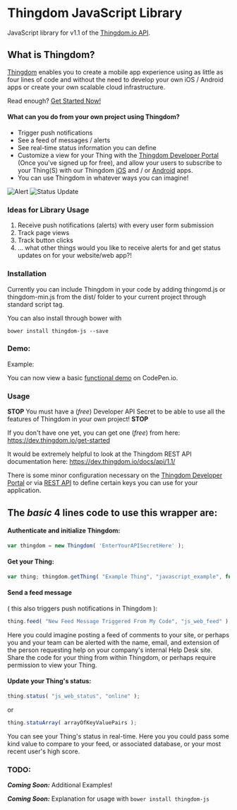 Thingdom JavaScript Library
===========

JavaScript library for v1.1 of the [Thingdom.io API](https://thingdom.io/).

## What is Thingdom?

[Thingdom](https://thingdom.io) enables you to create a mobile app experience using as little as four lines of code and without the need to develop your own iOS / Android apps or create your own scalable cloud infrastructure.

Read enough? [Get Started Now!](https://thingdom.io/sign-up)


#### What can you do from your own project using Thingdom?
* Trigger push notifications
* See a feed of messages / alerts
* See real-time status information you can define
* Customize a view for your Thing with the [Thingdom Developer Portal](https://dev.thingdom.io/) (Once you've signed up for free), and allow your users to subscribe to your Thing(S) with our Thingdom [iOS](https://itunes.apple.com/us/app/thingdom/id807761969?mt=8) and / or [Android](https://play.google.com/store/apps/details?id=com.thingdom.mobile) apps.
* You can use Thingdom in whatever ways you can imagine!

<p align="left">

<img src="http://thingdom.io/images/push_notification.png?raw=true" alt="Alert"/>

<img src="http://thingdom.io/images/profile.png?raw=true" alt="Status Update"/>

</p>

### Ideas for Library Usage

1. Receive push notifications (alerts) with every user form submission
2. Track page views
3. Track button clicks
4. ... what other things would you like to receive alerts for and get status updates on for your website/web app?!

### Installation

Currently you can include Thingdom in your code by adding thingomd.js or thingdom-min.js from the dist/ folder to your current project through standard script tag.

You can also install through bower with

```
bower install thingdom-js --save
```

### Demo:

Example:

You can now view a basic [functional demo](http://codepen.io/fskirschbaum/details/jEyzbd) on CodePen.io.

### Usage

__STOP__ You must have a (*free*) Developer API Secret to be able to use all the features of Thingdom in your own project! __STOP__

If you don't have one yet, you can get one (*free*) from here: https://dev.thingdom.io/get-started

It would be extremely helpful to look at the Thingdom REST API documentation here: https://dev.thingdom.io/docs/api/1.1/

There is some minor configuration necessary on the [Thingdom Developer Portal](https://dev.thingdom.io/) or via [REST API](https://dev.thingdom.io/docs/api/1.1/) to define certain keys you can use for your application.

The *basic* 4 lines code to use this wrapper are:
-------------------------------------------------

#### Authenticate and initialize Thingdom:
```javascript
var thingdom = new Thingdom( 'EnterYourAPISecretHere' );
```

#### Get your Thing:
```javascript
var thing; thingdom.getThing( "Example Thing", "javascript_example", function( newThing ) { thing = newThing } );
```

#### Send a feed message
( this also triggers push notifications in Thingdom ):
```javascript
thing.feed( "New Feed Message Triggered From My Code", "js_web_feed" );
```
Here you could imagine posting a feed of comments to your site, or perhaps you and your team can be alerted with the name, email, and extension of the person requesting help on your company's internal Help Desk site. Share the code for your thing from within Thingdom, or perhaps require permission to view your Thing.

#### Update your Thing's status:
```javascript
thing.status( "js_web_status", "online" );
```
or
```javascript
thing.statuArray( arrayOfKeyValuePairs );
```
You can see your Thing's status in real-time. Here you you could pass some kind value to compare to your feed, or associated database, or your most recent user's high score.

### TODO:
***Coming Soon:*** Additional Examples!

***Coming Soon:*** Explanation for usage with ```bower install thingdom-js```
